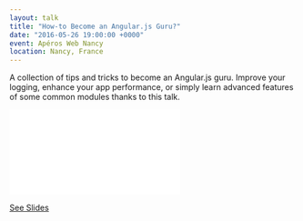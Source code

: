 ```yaml
---
layout: talk
title: "How-to Become an Angular.js Guru?"
date: "2016-05-26 19:00:00 +0000"
event: Apéros Web Nancy
location: Nancy, France
---
```


A collection of tips and tricks to become an Angular.js guru. Improve your logging, enhance
your app performance, or simply learn advanced features of some common modules thanks to this
talk.

<div class='embed-container'>
	<iframe src='/slides/2016-05-26-howto-become-an-angularjs-guru.html#/' frameborder='0' allowfullscreen></iframe>
</div>

[See Slides](/slides/2016-05-26-20-howto-become-an-angularjs-guru)
